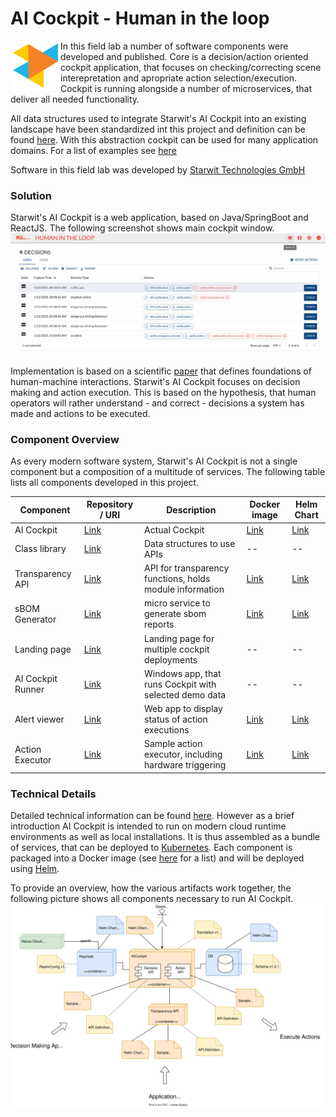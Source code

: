 # AI Cockpit - Human in the loop

<img src="doc/logo starwit.svg" alt="Starwit Logo" style="width:80px;float: left"/>In this field lab a number of software components were developed and published. Core is a decision/action oriented cockpit application, that focuses on checking/correcting scene interepretation and apropriate action selection/execution. Cockpit is running alongside a number of microservices, that deliver all needed functionality.

All data structures used to integrate Starwit's AI Cockpit into an existing landscape have been standardized int this project and definition can be found [here](https://github.com/KI-Cockpit/ai-cockpit-api). With this abstraction cockpit can be used for many application domains. For a list of examples see [here](https://aic.starwit-infra.de/)

Software in this field lab was developed by [Starwit Technologies GmbH](https://starwit-technologies.de/)

### Solution
Starwit's AI Cockpit is a web application, based on Java/SpringBoot and ReactJS. The following screenshot shows main cockpit window.
![Cockpit sample](doc/starwit/Cockpit-Sample01.jpg)

Implementation is based on a scientific [paper](https://ieeexplore.ieee.org/document/844354) that defines foundations of human-machine interactions. Starwit's AI Cockpit focuses on decision making and action execution. This is based on the hypothesis, that human operators will rather understand - and correct - decisions a system has made and actions to be executed. 

### Component Overview
As every modern software system, Starwit's AI Cockpit is not a single component but a composition of a multitude of services. The following table lists all components developed in this project.

| Component       | Repository / URI                                        | Description | Docker image | Helm Chart |
| ----------------| --------------------------------------------------------| ----------- | ------------ |----------- |
| AI Cockpit      | [Link](https://github.com/starwit/ai-cockpit)                   | Actual Cockpit| [Link](https://hub.docker.com/r/starwitorg/ai-cockpit)   | [Link](https://hub.docker.com/r/starwitorg/ai-cockpit-chart) |
| Class library   | [Link](https://github.com/starwit/starwit-aic-api)    | Data structures to use APIs | --   | --   |
| Transparency API| [Link](https://github.com/starwit/starwit-aic-transparency-api) | API for transparency functions, holds module information| [Link](https://hub.docker.com/r/starwitorg/starwit-aicapi-transparency)   | [Link](https://hub.docker.com/r/starwitorg/starwit-aicapi-transparency-chart)   |
| sBOM Generator  | [Link](https://github.com/starwit/sbom-report-generator) | micro service to generate sbom reports| [Link](https://hub.docker.com/r/starwitorg/sbom-generator)   | [Link](https://hub.docker.com/r/starwitorg/sbom-generator-chart)   |
| Landing page    | [Link](https://github.com/starwit/ai-cockpit-landing-page) | Landing page for multiple cockpit deployments | --  | --  |
| AI Cockpit Runner | [Link](https://github.com/starwit/ai-cockpit-runner) | Windows app, that runs Cockpit with selected demo data | --   | --   |
| Alert viewer    | [Link](https://github.com/starwit/alert-viewer) | Web app to display status of action executions | [Link]()   | [Link]()   |
| Action Executor | [Link](https://github.com/starwit/ai-cockpit-action-demo) | Sample action executor, including hardware triggering | [Link](https://hub.docker.com/r/starwitorg/ai-cockpit-action-demo)   | [Link](https://hub.docker.com/r/starwitorg/ai-cockpit-action-demo-chart)   |


### Technical Details
Detailed technical information can be found [here](https://github.com/starwit/ai-cockpit-deployment). However as a brief introduction AI Cockpit is intended to run on modern cloud runtime environments as well as local installations. It is thus assembled as a bundle of services, that can be deployed to [Kubernetes](https://kubernetes.io/). Each component is packaged into a Docker image (see [here](https://hub.docker.com/repositories/starwitorg) for a list) and will be deployed using [Helm](https://helm.sh/).

To provide an overview, how the various artifacts work together, the following picture shows all components necessary to run AI Cockpit.
<IMG src="doc/starwit/DeploymentConcept.drawio.svg"  alt="component breakdown"/>